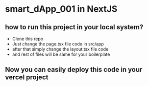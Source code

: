 # smart_dApp_001 in NextJS

## how to run this project in your local system?
- Clone this repo
- Just change the page.tsx file code in src/app
- after that simply change the layout.tsx file code
- and rest of files will be same for your boilerplate

## Now you can easily deploy this code in your vercel project
